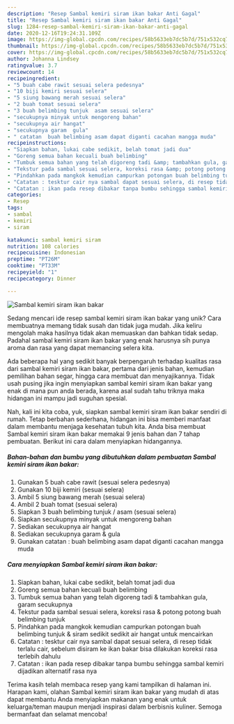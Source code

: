 ```yaml
---
description: "Resep Sambal kemiri siram ikan bakar Anti Gagal"
title: "Resep Sambal kemiri siram ikan bakar Anti Gagal"
slug: 1284-resep-sambal-kemiri-siram-ikan-bakar-anti-gagal
date: 2020-12-16T19:24:31.109Z
image: https://img-global.cpcdn.com/recipes/58b5633eb7dc5b7d/751x532cq70/sambal-kemiri-siram-ikan-bakar-foto-resep-utama.jpg
thumbnail: https://img-global.cpcdn.com/recipes/58b5633eb7dc5b7d/751x532cq70/sambal-kemiri-siram-ikan-bakar-foto-resep-utama.jpg
cover: https://img-global.cpcdn.com/recipes/58b5633eb7dc5b7d/751x532cq70/sambal-kemiri-siram-ikan-bakar-foto-resep-utama.jpg
author: Johanna Lindsey
ratingvalue: 3.7
reviewcount: 14
recipeingredient:
- "5 buah cabe rawit sesuai selera pedesnya"
- "10 biji kemiri sesuai selera"
- "5 siung bawang merah sesuai selera"
- "2 buah tomat sesuai selera"
- "3 buah belimbing tunjuk  asam sesuai selera"
- "secukupnya minyak untuk mengoreng bahan"
- "secukupnya air hangat"
- "secukupnya garam  gula"
- " catatan  buah belimbing asam dapat diganti cacahan mangga muda"
recipeinstructions:
- "Siapkan bahan, lukai cabe sedikit, belah tomat jadi dua"
- "Goreng semua bahan kecuali buah belimbing"
- "Tumbuk semua bahan yang telah digoreng tadi &amp; tambahkan gula, garam secukupnya"
- "Tekstur pada sambal sesuai selera, koreksi rasa &amp; potong potong buah belimbing tunjuk"
- "Pindahkan pada mangkok kemudian campurkan potongan buah belimbing tunjuk &amp; siram sedikit sedikit air hangat untuk mencairkan"
- "Catatan : tesktur cair nya sambal dapat sesuai selera, di resep tidak terlalu cair, sebelum disiram ke ikan bakar bisa dilakukan koreksi rasa terlebih dahulu"
- "Catatan : ikan pada resep dibakar tanpa bumbu sehingga sambal kemiri dijadikan alternatif rasa nya"
categories:
- Resep
tags:
- sambal
- kemiri
- siram

katakunci: sambal kemiri siram 
nutrition: 108 calories
recipecuisine: Indonesian
preptime: "PT26M"
cooktime: "PT33M"
recipeyield: "1"
recipecategory: Dinner

---
```



![Sambal kemiri siram ikan bakar](https://img-global.cpcdn.com/recipes/58b5633eb7dc5b7d/751x532cq70/sambal-kemiri-siram-ikan-bakar-foto-resep-utama.jpg)

Sedang mencari ide resep sambal kemiri siram ikan bakar yang unik? Cara membuatnya memang tidak susah dan tidak juga mudah. Jika keliru mengolah maka hasilnya tidak akan memuaskan dan bahkan tidak sedap. Padahal sambal kemiri siram ikan bakar yang enak harusnya sih punya aroma dan rasa yang dapat memancing selera kita.

Ada beberapa hal yang sedikit banyak berpengaruh terhadap kualitas rasa dari sambal kemiri siram ikan bakar, pertama dari jenis bahan, kemudian pemilihan bahan segar, hingga cara membuat dan menyajikannya. Tidak usah pusing jika ingin menyiapkan sambal kemiri siram ikan bakar yang enak di mana pun anda berada, karena asal sudah tahu triknya maka hidangan ini mampu jadi suguhan spesial.




Nah, kali ini kita coba, yuk, siapkan sambal kemiri siram ikan bakar sendiri di rumah. Tetap berbahan sederhana, hidangan ini bisa memberi manfaat dalam membantu menjaga kesehatan tubuh kita. Anda bisa membuat Sambal kemiri siram ikan bakar memakai 9 jenis bahan dan 7 tahap pembuatan. Berikut ini cara dalam menyiapkan hidangannya.

<!--inarticleads1-->

##### Bahan-bahan dan bumbu yang dibutuhkan dalam pembuatan Sambal kemiri siram ikan bakar:

1. Gunakan 5 buah cabe rawit (sesuai selera pedesnya)
1. Gunakan 10 biji kemiri (sesuai selera)
1. Ambil 5 siung bawang merah (sesuai selera)
1. Ambil 2 buah tomat (sesuai selera)
1. Siapkan 3 buah belimbing tunjuk / asam (sesuai selera)
1. Siapkan secukupnya minyak untuk mengoreng bahan
1. Sediakan secukupnya air hangat
1. Sediakan secukupnya garam &amp; gula
1. Gunakan  catatan : buah belimbing asam dapat diganti cacahan mangga muda




<!--inarticleads2-->

##### Cara menyiapkan Sambal kemiri siram ikan bakar:

1. Siapkan bahan, lukai cabe sedikit, belah tomat jadi dua
1. Goreng semua bahan kecuali buah belimbing
1. Tumbuk semua bahan yang telah digoreng tadi &amp; tambahkan gula, garam secukupnya
1. Tekstur pada sambal sesuai selera, koreksi rasa &amp; potong potong buah belimbing tunjuk
1. Pindahkan pada mangkok kemudian campurkan potongan buah belimbing tunjuk &amp; siram sedikit sedikit air hangat untuk mencairkan
1. Catatan : tesktur cair nya sambal dapat sesuai selera, di resep tidak terlalu cair, sebelum disiram ke ikan bakar bisa dilakukan koreksi rasa terlebih dahulu
1. Catatan : ikan pada resep dibakar tanpa bumbu sehingga sambal kemiri dijadikan alternatif rasa nya




Terima kasih telah membaca resep yang kami tampilkan di halaman ini. Harapan kami, olahan Sambal kemiri siram ikan bakar yang mudah di atas dapat membantu Anda menyiapkan makanan yang enak untuk keluarga/teman maupun menjadi inspirasi dalam berbisnis kuliner. Semoga bermanfaat dan selamat mencoba!

